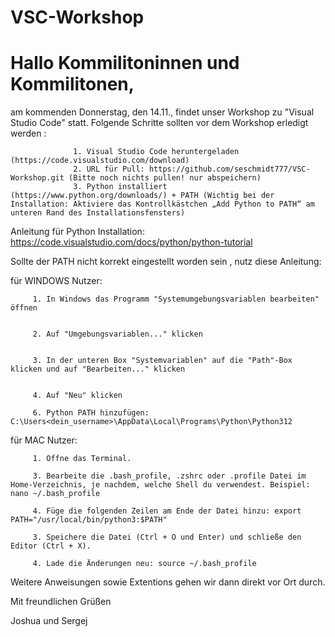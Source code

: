 # VSC-Workshop

# Hallo Kommilitoninnen und Kommilitonen,

am kommenden Donnerstag, den 14.11., findet unser Workshop zu "Visual Studio Code" statt.
Folgende Schritte sollten vor dem Workshop erledigt werden :

                  1. Visual Studio Code heruntergeladen (https://code.visualstudio.com/download)
                  2. URL für Pull: https://github.com/seschmidt777/VSC-Workshop.git (Bitte noch nichts pullen! nur abspeichern)
                  3. Python installiert (https://www.python.org/downloads/) + PATH (Wichtig bei der Installation: Aktiviere das Kontrollkästchen „Add Python to PATH“ am unteren Rand des Installationsfensters)

Anleitung für Python Installation: https://code.visualstudio.com/docs/python/python-tutorial

Sollte der PATH nicht korrekt eingestellt worden sein , nutz diese Anleitung:

für WINDOWS Nutzer:

         1. In Windows das Programm "Systemumgebungsvariablen bearbeiten" öffnen


         2. Auf "Umgebungsvariablen..." klicken


         3. In der unteren Box "Systemvariablen" auf die "Path"-Box klicken und auf "Bearbeiten..." klicken


         4. Auf "Neu" klicken

         6. Python PATH hinzufügen: C:\Users<dein_username>\AppData\Local\Programs\Python\Python312


für MAC Nutzer:


         1. Öffne das Terminal.
   
         3. Bearbeite die .bash_profile, .zshrc oder .profile Datei im Home-Verzeichnis, je nachdem, welche Shell du verwendest. Beispiel: nano ~/.bash_profile
         
         4. Füge die folgenden Zeilen am Ende der Datei hinzu: export PATH="/usr/local/bin/python3:$PATH"
   
         3. Speichere die Datei (Ctrl + O und Enter) und schließe den Editor (Ctrl + X).
   
         4. Lade die Änderungen neu: source ~/.bash_profile





Weitere Anweisungen sowie Extentions gehen wir dann direkt vor Ort durch. 




Mit freundlichen Grüßen

Joshua und Sergej
